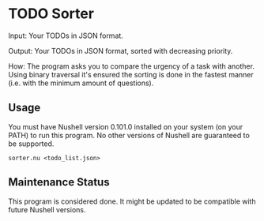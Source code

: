 # TODO Sorter

Input: Your TODOs in JSON format.

Output: Your TODOs in JSON format, sorted with decreasing priority.

How: The program asks you to compare the urgency of a task with another. Using binary traversal it's ensured the sorting is done in the fastest manner (i.e. with the minimum amount of questions).

## Usage

You must have Nushell version 0.101.0 installed on your system (on your PATH) to run this program. No other versions of Nushell are guaranteed to be supported.

```
sorter.nu <todo_list.json>
```

## Maintenance Status

This program is considered done. It might be updated to be compatible with future Nushell versions.
